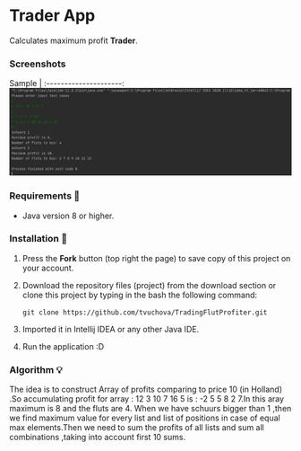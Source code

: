 # Trader App
Calculates maximum profit  **Trader**. 


### Screenshots
Sample           |
:---------------------:
![Result Trader](docs/Capture.PNG) 

### Requirements 🔧
* Java version 8 or higher.

### Installation 🔌
1. Press the **Fork** button (top right the page) to save copy of this project on your account.

2. Download the repository files (project) from the download section or clone this project by typing in the bash the following command:

       git clone https://github.com/tvuchova/TradingFlutProfiter.git
3. Imported it in Intellij IDEA or any other Java IDE.
4. Run the application :D

### Algorithm 💡
The idea is to construct Array of profits comparing to price 10 (in Holland) .So accumulating profit
for array : 12 3 10 7 16 5 is : -2 5 5 8 2 7.In this aray maximum is 8 and the fluts are 4.
When we have schuurs bigger than 1 ,then we find maximum value for every list and list of
positions in case of equal max elements.Then we need to sum the profits of all lists and
sum all combinations ,taking into account first 10 sums.